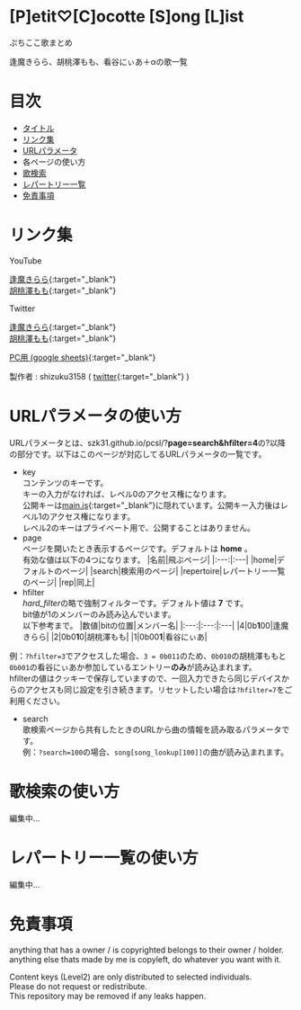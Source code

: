 # [P]etit♡[C]ocotte [S]ong [L]ist <a name="title"></a>
ぷちここ歌まとめ

逢魔きらら、胡桃澤もも、看谷にぃあ＋αの歌一覧

# 目次 <a name="toc"></a>

 - [タイトル](#title)
 - [リンク集](#links)
 - [URLパラメータ](#urlpara)
 - 各ページの使い方
  - [歌検索](#search)
  - [レパートリー一覧](#rep)
 - [免責事項](#disclaimer)

# リンク集 <a name="links"></a>

YouTube

[逢魔きらら](https://www.youtube.com/@omakirara){:target="_blank"}\
[胡桃澤もも](https://www.youtube.com/@kurumizawamomo){:target="_blank"}

Twitter

[逢魔きらら](https://twitter.com/omakirara){:target="_blank"}\
[胡桃澤もも](https://twitter.com/kurumizawamomo){:target="_blank"}


[PC用 (google sheets)](https://docs.google.com/spreadsheets/d/1DSU1xBxXEZodMQCCu7hWsvdxWt-K0biXI5tt5_RD_DQ/){:target="_blank"}

製作者 : shizuku3158 ( [twitter](https://twitter.com/8513ukuzihs){:target="_blank"} )

# URLパラメータの使い方 <a name="urlpara"></a>
URLパラメータとは、szk31<area>.github.io/pcsl/?**page=search&hfilter=4**の?以降の部分です。以下はこのページが対応してるURLパラメータの一覧です。

 - key\
コンテンツのキーです。\
キーの入力がなければ、レベル0のアクセス権になります。\
公開キーは[main.js](https://github.com/szk31/pcsl/blob/main/main.js){:target="_blank"}に隠れています。公開キー入力後はレベル1のアクセス権になります。\
レベル2のキーはプライベート用で、公開することはありません。
 - page\
ページを開いたとき表示するページです。デフォルトは **home** 。\
有効な値は以下の4つになります。
|名前|飛ぶページ|
|:---:|:---|
|home|デフォルトのページ|
|search|検索用のページ|
|repertoire|レパートリー一覧のページ|
|rep|同上|
 - hfilter\
*hard_filter*の略で強制フィルターです。デフォルト値は **7** です。\
bit値が1のメンバーのみ読み込んでいます。\
以下参考まで。
|数値|bitの位置|メンバー名|
|:---:|:---:|:---|
|4|0b**1**00|逢魔きらら|
|2|0b0**1**0|胡桃澤もも|
|1|0b00**1**|看谷にぃあ|

 例：`?hfilter=3`でアクセスした場合、`3 = 0b011`のため、`0b010`の胡桃澤ももと`0b001`の看谷にぃあか参加しているエントリー**のみ**が読み込まれます。\
hfilterの値はクッキーで保存していますので、一回入力できたら同じデバイスからのアクセスも同じ設定を引き続きます。リセットしたい場合は`?hfilter=7`をご利用ください。
 - search\
歌検索ページから共有したときのURLから曲の情報を読み取るパラメータです。\
例：`?search=100`の場合、`song[song_lookup[100]]`の曲が読み込まれます。

# 歌検索の使い方 <a name="search"></a>
編集中…

# レパートリー一覧の使い方 <a name="rep"></a>
編集中…

# 免責事項 <a name="disclaimer"></a>

anything that has a owner / is copyrighted belongs to their owner / holder.\
anything else thats made by me is copyleft, do whatever you want with it.

Content keys (Level2) are only distributed to selected individuals.\
Please do not request or redistribute.\
This repository may be removed if any leaks happen.